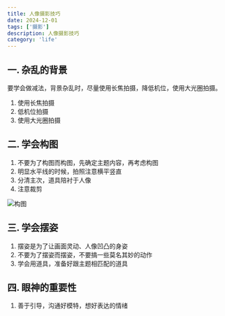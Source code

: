 ```yaml
---
title: 人像摄影技巧
date: 2024-12-01
tags: ['摄影']
description: 人像摄影技巧
category: 'life'
---
```


## 一. 杂乱的背景

要学会做减法，背景杂乱时，尽量使用长焦拍摄，降低机位，使用大光圈拍摄。

1. 使用长焦拍摄
2. 低机位拍摄
3. 使用大光圈拍摄

## 二. 学会构图

1. 不要为了构图而构图，先确定主题内容，再考虑构图
2. 明显水平线的时候，拍照注意横平竖直
3. 分清主次，道具陪衬于人像
4. 注意裁剪

![构图](/imgs/裁剪.png)

## 三. 学会摆姿

1. 摆姿是为了让画面灵动、人像凹凸的身姿
2. 不要为了摆姿而摆姿，不要搞一些莫名其妙的动作
3. 学会用道具，准备好跟主题相匹配的道具

## 四. 眼神的重要性

1. 善于引导，沟通好模特，想好表达的情绪

